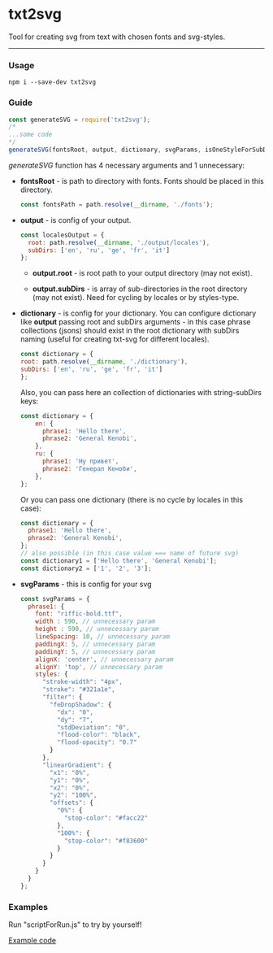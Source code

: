 # txt2svg
Tool for creating svg from text with chosen fonts and svg-styles.

****

### Usage

`npm i --save-dev txt2svg`

### Guide

```javascript
const generateSVG = require('txt2svg');
/*
...some code
*/
generateSVG(fontsRoot, output, dictionary, svgParams, isOneStyleForSubDir);
```

_generateSVG_ function has 4 necessary arguments and 1 unnecessary:

* **fontsRoot** - is path to directory with fonts. Fonts should be placed 
  in this directory.
    ```javascript
    const fontsPath = path.resolve(__dirname, './fonts');
    ```

* **output** - is config of your output.

    ```javascript
    const localesOutput = {
      root: path.resolve(__dirname, './output/locales'),
      subDirs: ['en', 'ru', 'ge', 'fr', 'it']
    };
    ```

  * **output.root** - is root path to your output directory (may not exist).
    
  * **output.subDirs** - is array of sub-directories in the root directory
    (may not exist). Need for cycling by locales or by styles-type.


* **dictionary** - is config for your dictionary.
You can configure dictionary like **output** passing root and subDirs arguments -
  in this case phrase collections (jsons) should exist in the root dictionary with
  subDirs naming (useful for creating txt-svg for different locales).

    ```javascript
    const dictionary = {
    root: path.resolve(__dirname, './dictionary'),
    subDirs: ['en', 'ru', 'ge', 'fr', 'it']
    };
    ```

  Also, you can pass here an collection of dictionaries with string-subDirs keys:

    ```javascript
    const dictionary = {
        en: {
          phrase1: 'Hello there',
          phrase2: 'General Kenobi',    
        },
        ru: {
          phrase1: 'Ну привет',
          phrase2: 'Генерал Кеноби',    
        },
    };
    ```

  Or you can pass one dictionary (there is no cycle by locales in this case):

    ```javascript
    const dictionary = {
      phrase1: 'Hello there',
      phrase2: 'General Kenobi',
    };
    // also possible (in this case value === name of future svg)
    const dictionary1 = ['Hello there', 'General Kenobi'];
    const dictionary2 = ['1', '2', '3'];
    ```
* **svgParams** - this is config for your svg
    ```javascript
    const svgParams = {
      phrase1: {
        font: "riffic-bold.ttf",
        width : 590, // unnecessary param
        height : 590, // unnecessary param
        lineSpacing: 10, // unnecessary param
        paddingX: 5, // unnecessary param
        paddingY: 5, // unnecessary param
        alignX: 'center', // unnecessary param
        alignY: 'top', // unnecessary param
        styles: {
          "stroke-width": "4px",
          "stroke": "#321a1e",
          "filter": {
            "feDropShadow": {
              "dx": "0",
              "dy": "7",
              "stdDeviation": "0",
              "flood-color": "black",
              "flood-opacity": "0.7"
            }
          },
          "linearGradient": {
            "x1": "0%",
            "y1": "0%",
            "x2": "0%",
            "y2": "100%",
            "offsets": {
              "0%": {
                "stop-color": "#facc22"
              },
              "100%": {
                "stop-color": "#f83600"
              }
            }
          }
        }
      }
    };
    ```
  
### Examples

Run "scriptForRun.js" to try by yourself!

[Example code](example)
